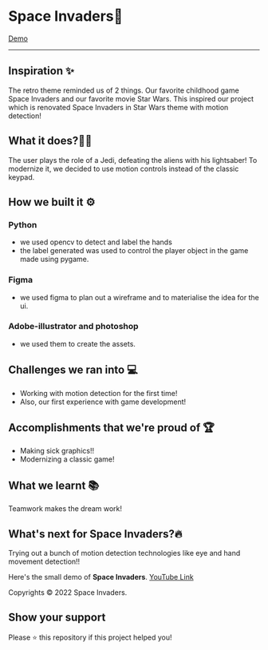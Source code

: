 # Space Invaders👾

[Demo](https://youtu.be/u7S0IbsrKB4)

---

## Inspiration ✨
The retro theme reminded us of 2 things. Our favorite childhood game Space Invaders and our favorite movie Star Wars. This inspired our project which is renovated Space Invaders in Star Wars theme with motion detection!

## What it does?👨‍💻
The user plays the role of a Jedi, defeating the aliens with his lightsaber! To modernize it, we decided to use motion controls instead of the classic keypad.
 
## How we built it ⚙️
### Python
 - we used opencv to detect and label the hands
 - the label generated was used to control the player object in the game made using pygame.
### Figma
 - we used figma to plan out a wireframe and to materialise the idea for the ui.
### Adobe-illustrator and photoshop
 - we used them to create the assets.

## Challenges we ran into 💻
- Working with motion detection for the first time!
-  Also, our first experience with game development!

## Accomplishments that we're proud of 🏆
- Making sick graphics!!
- Modernizing a classic game!

## What we learnt 📚
Teamwork makes the dream work!

## What's next for Space Invaders?🔥
Trying out a bunch of motion detection technologies like eye and hand movement detection!!

Here's the small demo of **Space Invaders**. [YouTube Link](https://youtu.be/u7S0IbsrKB4)

Copyrights © 2022 Space Invaders. 

## Show your support

Please ⭐️ this repository if this project helped you!
